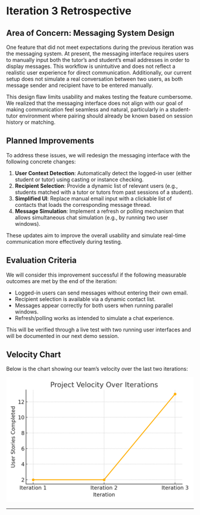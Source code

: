 # Iteration 3 Retrospective

## Area of Concern: Messaging System Design

One feature that did not meet expectations during the previous iteration was the messaging system. At present, the messaging interface requires users to manually input both the tutor’s and student’s email addresses in order to display messages. This workflow is unintuitive and does not reflect a realistic user experience for direct communication. Additionally, our current setup does not simulate a real conversation between two users, as both message sender and recipient have to be entered manually.

This design flaw limits usability and makes testing the feature cumbersome. We realized that the messaging interface does not align with our goal of making communication feel seamless and natural, particularly in a student-tutor environment where pairing should already be known based on session history or matching.

## Planned Improvements

To address these issues, we will redesign the messaging interface with the following concrete changes:

1. **User Context Detection**: Automatically detect the logged-in user (either student or tutor) using casting or instance checking.
2. **Recipient Selection**: Provide a dynamic list of relevant users (e.g., students matched with a tutor or tutors from past sessions of a student).
3. **Simplified UI**: Replace manual email input with a clickable list of contacts that loads the corresponding message thread.
4. **Message Simulation**: Implement a refresh or polling mechanism that allows simultaneous chat simulation (e.g., by running two user windows).

These updates aim to improve the overall usability and simulate real-time communication more effectively during testing.

## Evaluation Criteria

We will consider this improvement successful if the following measurable outcomes are met by the end of the iteration:

- Logged-in users can send messages without entering their own email.
- Recipient selection is available via a dynamic contact list.
- Messages appear correctly for both users when running parallel windows.
- Refresh/polling works as intended to simulate a chat experience.

This will be verified through a live test with two running user interfaces and will be documented in our next demo session.

## Velocity Chart

Below is the chart showing our team’s velocity over the last two iterations:

![Project Velocity Chart](velocity_chart.png)

---

